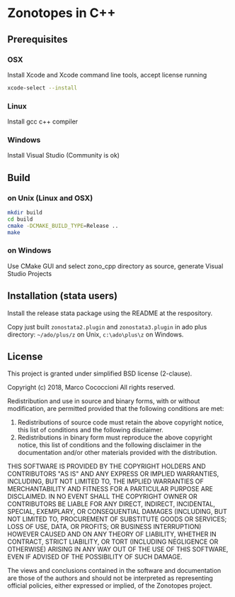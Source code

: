 # Zonotopes in C++

## Prerequisites

### OSX

Install Xcode and Xcode command line tools,
accept license running

```sh
xcode-select --install
```

### Linux

Install gcc c++ compiler

### Windows

Install Visual Studio (Community is ok)

## Build

### on Unix (Linux and OSX)

```sh
mkdir build
cd build
cmake -DCMAKE_BUILD_TYPE=Release ..
make
```

### on Windows

Use CMake GUI and select zono_cpp directory as source, generate Visual Studio Projects

## Installation (stata users)

Install the release stata package using the README at the respository.

Copy just built `zonostata2.plugin` and `zonostata3.plugin` in ado plus directory: `~/ado/plus/z` on Unix, `c:\ado\plus\z` on Windows.

## License

This project is granted under simplified BSD license (2-clause).

Copyright (c) 2018, Marco Cococcioni
All rights reserved.

Redistribution and use in source and binary forms, with or without
modification, are permitted provided that the following conditions are met:

1. Redistributions of source code must retain the above copyright notice, this
   list of conditions and the following disclaimer.
2. Redistributions in binary form must reproduce the above copyright notice,
   this list of conditions and the following disclaimer in the documentation
   and/or other materials provided with the distribution.

THIS SOFTWARE IS PROVIDED BY THE COPYRIGHT HOLDERS AND CONTRIBUTORS "AS IS" AND
ANY EXPRESS OR IMPLIED WARRANTIES, INCLUDING, BUT NOT LIMITED TO, THE IMPLIED
WARRANTIES OF MERCHANTABILITY AND FITNESS FOR A PARTICULAR PURPOSE ARE
DISCLAIMED. IN NO EVENT SHALL THE COPYRIGHT OWNER OR CONTRIBUTORS BE LIABLE FOR
ANY DIRECT, INDIRECT, INCIDENTAL, SPECIAL, EXEMPLARY, OR CONSEQUENTIAL DAMAGES
(INCLUDING, BUT NOT LIMITED TO, PROCUREMENT OF SUBSTITUTE GOODS OR SERVICES;
LOSS OF USE, DATA, OR PROFITS; OR BUSINESS INTERRUPTION) HOWEVER CAUSED AND
ON ANY THEORY OF LIABILITY, WHETHER IN CONTRACT, STRICT LIABILITY, OR TORT
(INCLUDING NEGLIGENCE OR OTHERWISE) ARISING IN ANY WAY OUT OF THE USE OF THIS
SOFTWARE, EVEN IF ADVISED OF THE POSSIBILITY OF SUCH DAMAGE.

The views and conclusions contained in the software and documentation are those
of the authors and should not be interpreted as representing official policies,
either expressed or implied, of the Zonotopes project.
